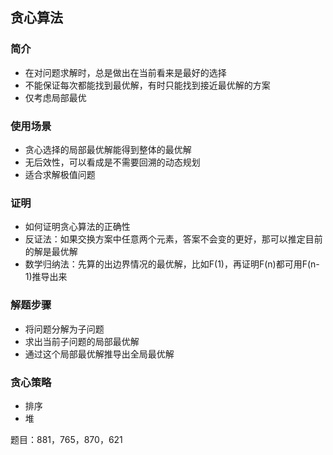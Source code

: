 ## 贪心算法

### 简介
* 在对问题求解时，总是做出在当前看来是最好的选择
* 不能保证每次都能找到最优解，有时只能找到接近最优解的方案
* 仅考虑局部最优

### 使用场景
* 贪心选择的局部最优解能得到整体的最优解
* 无后效性，可以看成是不需要回溯的动态规划
* 适合求解极值问题

### 证明
* 如何证明贪心算法的正确性
* 反证法：如果交换方案中任意两个元素，答案不会变的更好，那可以推定目前的解是最优解
* 数学归纳法：先算的出边界情况的最优解，比如F(1)，再证明F(n)都可用F(n-1)推导出来

### 解题步骤
* 将问题分解为子问题
* 求出当前子问题的局部最优解
* 通过这个局部最优解推导出全局最优解

### 贪心策略
* 排序
* 堆

题目：881，765，870，621



